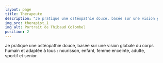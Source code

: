 ```yaml
---
layout: page
title: Thérapeute
description: "Je pratique une ostéopathie douce, basée sur une vision globale du corps humain et adaptée à tous : nourisson, enfant, femme enceinte, adulte, sportif et senior."
img_src: therapist_1
img_alt: Portrait de Thibaud Colombel
position: 2
---
```

Je pratique une ostéopathie douce, basée sur une vision globale du corps humain et adaptée à tous : nourisson, enfant, femme enceinte, adulte, sportif et senior.

